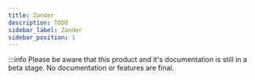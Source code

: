 ```yaml
---
title: Zander
description: TODO
sidebar_label: Zander
sidebar_position: 1
---
```


:::info
Please be aware that this product and it's documentation is still in a beta stage. No documentation or features are final.